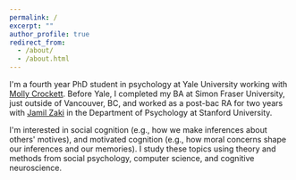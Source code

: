 ```yaml
---
permalink: /
excerpt: ""
author_profile: true
redirect_from: 
  - /about/
  - /about.html
---
```


I'm a fourth year PhD student in psychology at Yale University working with [Molly Crockett](http://www.crockettlab.org/). Before Yale, I completed my BA at Simon Fraser University, just outside of Vancouver, BC, and worked as a post-bac RA for two years with [Jamil Zaki](http://ssnl.stanford.edu/) in the Department of Psychology at Stanford University.

I'm interested in social cognition (e.g., how we make inferences about others' motives), and motivated cognition (e.g., how moral concerns shape our inferences and our memories). I study these topics using theory and methods from social psychology, computer science, and cognitive neuroscience.
